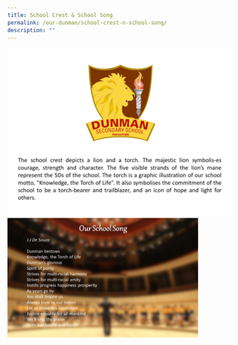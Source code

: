 ```yaml
---
title: School Crest & School Song
permalink: /our-dunman/school-crest-n-school-song/
description: ""
---
```

![](/images/School%20Crest%20and%20Song/1_Sch_Crest.png)
<img src="/images/School%20Crest%20and%20Song/2_Sch_Song.png"
     style="width:85%">